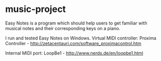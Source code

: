 # music-project
Easy Notes is a program which should help users to get familiar with musical notes and their corresponding keys on a piano.

I run and tested Easy Notes on Windows.
Virtual MIDI controller: Proxima Controller - http://zetacentauri.com/software_proximacontrol.htm

Internal MIDI port: LoopBe1 - http://www.nerds.de/en/loopbe1.html
